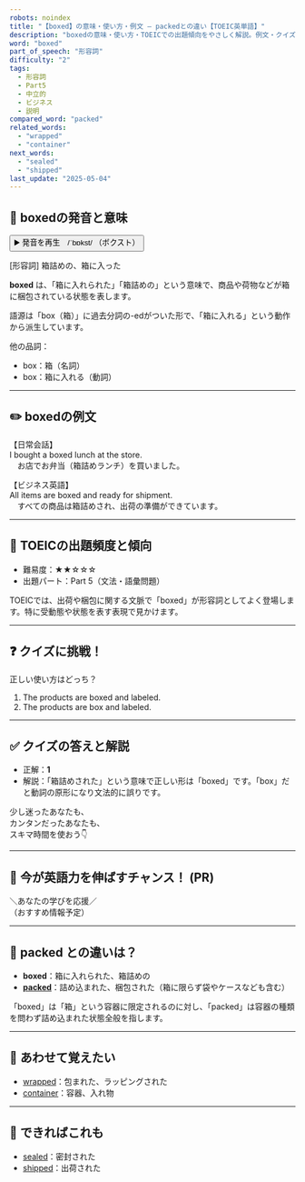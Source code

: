 ```yaml
---
robots: noindex
title: "【boxed】の意味・使い方・例文 ― packedとの違い【TOEIC英単語】"
description: "boxedの意味・使い方・TOEICでの出題傾向をやさしく解説。例文・クイズ付きでpackedとの違いもわかりやすく学べます。"
word: "boxed"
part_of_speech: "形容詞"
difficulty: "2"
tags:
  - 形容詞
  - Part5
  - 中立的
  - ビジネス
  - 説明
compared_word: "packed"
related_words:
  - "wrapped"
  - "container"
next_words:
  - "sealed"
  - "shipped"
last_update: "2025-05-04"
---
```


## 🔰 boxedの発音と意味

<button class="play-audio" onclick="playTTS('boxed')">
  <span class="play-audio-main">
    ▶️ 発音を再生　/ˈbɒkst/
  </span>
  <span class="play-audio-sub">
    （ボクスト）
  </span>
</button>

[形容詞] 箱詰めの、箱に入った

**boxed** は、「箱に入れられた」「箱詰めの」という意味で、商品や荷物などが箱に梱包されている状態を表します。

語源は「box（箱）」に過去分詞の-edがついた形で、「箱に入れる」という動作から派生しています。

他の品詞：  
- box：箱（名詞）
- box：箱に入れる（動詞）

---

## ✏️ boxedの例文

【日常会話】  
I bought a boxed lunch at the store.  
　お店でお弁当（箱詰めランチ）を買いました。

【ビジネス英語】  
All items are boxed and ready for shipment.  
　すべての商品は箱詰めされ、出荷の準備ができています。

---

## 🎯 TOEICの出題頻度と傾向

- 難易度：★★☆☆☆
- 出題パート：Part 5（文法・語彙問題）

TOEICでは、出荷や梱包に関する文脈で「boxed」が形容詞としてよく登場します。特に受動態や状態を表す表現で見かけます。

---

## ❓ クイズに挑戦！

正しい使い方はどっち？

1. The products are boxed and labeled.  
2. The products are box and labeled.

---

## ✅ クイズの答えと解説

- 正解：**1**
- 解説：「箱詰めされた」という意味で正しい形は「boxed」です。「box」だと動詞の原形になり文法的に誤りです。

少し迷ったあなたも、  
カンタンだったあなたも、  
スキマ時間を使おう👇️

---

## 🚀 今が英語力を伸ばすチャンス！ (PR)

<div class="info-center">
＼あなたの学びを応援／<br>  
（おすすめ情報予定）
</div>

---

## 🤔  packed との違いは？

- **boxed**：箱に入れられた、箱詰めの
- **[packed](/word/packed/)**：詰め込まれた、梱包された（箱に限らず袋やケースなども含む）

「boxed」は「箱」という容器に限定されるのに対し、「packed」は容器の種類を問わず詰め込まれた状態全般を指します。

---

## 🧩 あわせて覚えたい

- [wrapped](/word/wrapped/)：包まれた、ラッピングされた
- [container](/word/container/)：容器、入れ物

---

## 📖 できればこれも

- [sealed](/word/sealed/)：密封された
- [shipped](/word/shipped/)：出荷された

<!-- cvid: aid17_bid37 -->
